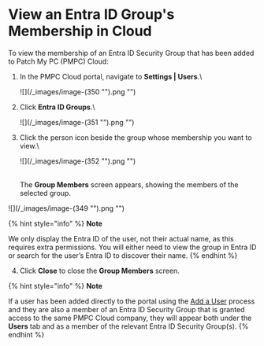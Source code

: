 # View an Entra ID Group's Membership in Cloud

To view the membership of an Entra ID Security Group that has been added to Patch My PC (PMPC) Cloud:

1.  In the PMPC Cloud portal, navigate to **Settings | Users**.\


    ![](/_images/image-(350 "").png "")


2.  Click **Entra ID Groups**.\


    ![](/_images/image-(351 "").png "")


3.  Click the person icon beside the group whose membership you want to view.\


    ![](/_images/image-(352 "").png "")

    \
    The **Group Members** screen appears, showing the members of the selected group.

![](/_images/image-(349 "").png "")

{% hint style="info" %}
**Note**

We only display the Entra ID of the user, not their actual name, as this requires extra permissions. You will either need to view the group in Entra ID or search for the user’s Entra ID to discover their name.
{% endhint %}

4. Click **Close** to close the **Group Members** screen.

{% hint style="info" %}
**Note**

If a user has been added directly to the portal using the [Add a User](../add-a-cloud-user.md) process and they are also a member of an Entra ID Security Group that is granted access to the same PMPC Cloud company, they will appear both under the **Users** tab and as a member of the relevant  Entra ID Security Group(s).
{% endhint %}
